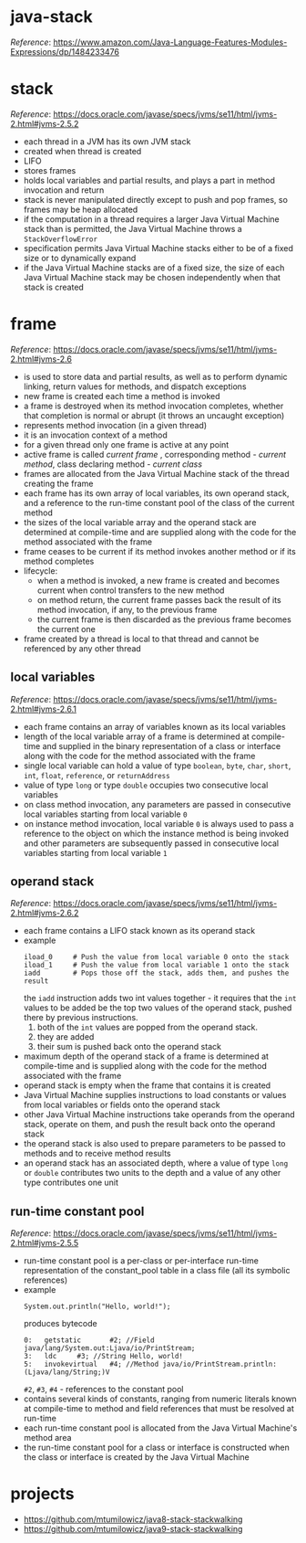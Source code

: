 # java-stack

_Reference_: https://www.amazon.com/Java-Language-Features-Modules-Expressions/dp/1484233476

# stack
_Reference_: https://docs.oracle.com/javase/specs/jvms/se11/html/jvms-2.html#jvms-2.5.2

* each thread in a JVM has its own JVM stack
* created when thread is created
* LIFO
* stores frames
* holds local variables and partial results, and plays a part in method invocation and return
* stack is never manipulated directly except to push and pop frames, so frames may be heap allocated
* if the computation in a thread requires a larger Java Virtual Machine stack than is permitted, 
the Java Virtual Machine throws a `StackOverflowError`
* specification permits Java Virtual Machine stacks either to be of a fixed size or to dynamically expand
* if the Java Virtual Machine stacks are of a fixed size, the size of each Java Virtual Machine stack may 
be chosen independently when that stack is created

# frame
_Reference_: https://docs.oracle.com/javase/specs/jvms/se11/html/jvms-2.html#jvms-2.6

* is used to store data and partial results, as well as to perform dynamic linking, 
return values for methods, and dispatch exceptions
* new frame is created each time a method is invoked
* a frame is destroyed when its method invocation completes, whether that completion is normal or abrupt 
(it throws an uncaught exception)
* represents method invocation (in a given thread)
* it is an invocation context of a method
* for a given thread only one frame is active at any point
* active frame is called _current frame_ , corresponding method - _current method_, class declaring method - 
_current class_ 
* frames are allocated from the Java Virtual Machine stack of the thread creating the frame
* each frame has its own array of local variables, its own operand stack, and a reference 
to the run-time constant pool of the class of the current method
* the sizes of the local variable array and the operand stack are determined at compile-time and are 
supplied along with the code for the method associated with the frame
* frame ceases to be current if its method invokes another method or if its method completes
* lifecycle: 
    * when a method is invoked, a new frame is created and becomes current when control transfers to the new method
    * on method return, the current frame passes back the result of its method invocation, if any, to the previous frame
    * the current frame is then discarded as the previous frame becomes the current one
* frame created by a thread is local to that thread and cannot be referenced by any other thread
    
## local variables
_Reference_: https://docs.oracle.com/javase/specs/jvms/se11/html/jvms-2.html#jvms-2.6.1

* each frame contains an array of variables known as its local variables
* length of the local variable array of a frame is determined at compile-time and supplied in the binary 
representation of a class or interface along with the code for the method associated with the frame
* single local variable can hold a value of type `boolean`, `byte`, `char`, `short`, `int`, `float`, 
`reference`, or `returnAddress`
* value of type `long` or type `double` occupies two consecutive local variables
* on class method invocation, any parameters are passed in consecutive local variables starting from local variable `0`
* on instance method invocation, local variable `0` is always used to pass a reference to the object on which the 
instance method is being invoked and other parameters are subsequently passed  in consecutive local variables 
starting from local variable `1`

## operand stack
_Reference_: https://docs.oracle.com/javase/specs/jvms/se11/html/jvms-2.html#jvms-2.6.2

* each frame contains a LIFO stack known as its operand stack
* example
    ```
    iload_0     # Push the value from local variable 0 onto the stack
    iload_1     # Push the value from local variable 1 onto the stack
    iadd        # Pops those off the stack, adds them, and pushes the result
    ```
    the `iadd` instruction adds two int values together - it requires that the `int` values to be 
    added be the top two values of the operand stack, pushed there by previous instructions. 
    1. both of the `int` values are popped from the operand stack. 
    1. they are added
    1. their sum is pushed back onto the operand stack
* maximum depth of the operand stack of a frame is determined at compile-time and is supplied along 
with the code for the method associated with the frame
* operand stack is empty when the frame that contains it is created
* Java Virtual Machine supplies instructions to load constants or values from local variables or 
fields onto the operand stack
* other Java Virtual Machine instructions take operands from the operand stack, operate on them, and push the 
result back onto the operand stack
* the operand stack is also used to prepare parameters to be passed to methods and to receive method results
* an operand stack has an associated depth, where a value of type `long` or `double` contributes two units to the depth 
and a value of any other type contributes one unit

## run-time constant pool
_Reference_: https://docs.oracle.com/javase/specs/jvms/se11/html/jvms-2.html#jvms-2.5.5

* run-time constant pool is a per-class or per-interface run-time representation of the constant_pool 
table in a class file (all its symbolic references)
* example
    ```
    System.out.println("Hello, world!");
    ```
    produces bytecode
    ```
    0:   getstatic       #2; //Field java/lang/System.out:Ljava/io/PrintStream;              
    3:   ldc     #3; //String Hello, world!                                                  
    5:   invokevirtual   #4; //Method java/io/PrintStream.println:(Ljava/lang/String;)V
    ```
    `#2`, `#3`, `#4` - references to the constant pool
* contains several kinds of constants, ranging from numeric literals known at compile-time to method and 
field references that must be resolved at run-time
* each run-time constant pool is allocated from the Java Virtual Machine's method area
* the run-time constant pool for a class or interface is constructed when the class or interface is created
by the Java Virtual Machine

# projects
* https://github.com/mtumilowicz/java8-stack-stackwalking
* https://github.com/mtumilowicz/java9-stack-stackwalking